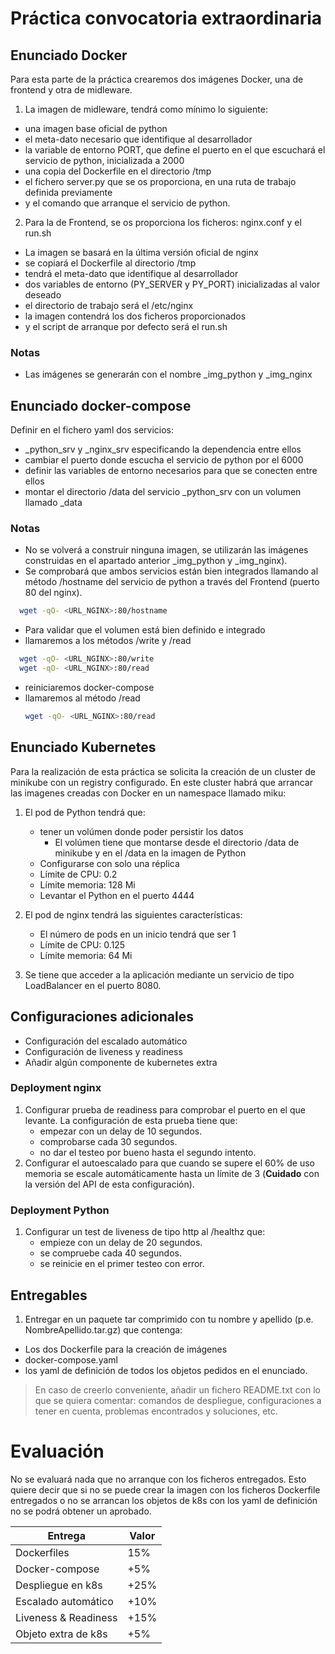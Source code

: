 # Práctica convocatoria extraordinaria
## Enunciado Docker
Para esta parte de la práctica crearemos dos imágenes Docker, una de frontend y otra de midleware.
1. La imagen de midleware, tendrá como mínimo lo siguiente:
* una imagen base oficial de python
* el meta-dato necesario que identifique al desarrollador
* la variable de entorno PORT, que define el puerto en el que escuchará el servicio de python, inicializada a 2000
* una copia del Dockerfile en el directorio /tmp
* el fichero server.py que se os proporciona, en una ruta de trabajo definida previamente
* y el comando que arranque el servicio de python.

2. Para la de Frontend, se os proporciona los ficheros: nginx.conf y el run.sh
* La imagen se basará en la última versión oficial de nginx
* se copiará el Dockerfile al directorio /tmp
* tendrá el meta-dato que identifique al desarrollador
* dos variables de entorno (PY_SERVER y PY_PORT) inicializadas al valor deseado
* el directorio de trabajo será el /etc/nginx
* la imagen contendrá los dos ficheros proporcionados
* y el script de arranque por defecto será el run.sh

### Notas 
* Las imágenes se generarán con el nombre <USER>_img_python y <USER>_img_nginx

##  Enunciado docker-compose
Definir en el fichero yaml dos servicios:
* <USER>_python_srv y <USER>_nginx_srv especificando la dependencia entre ellos
* cambiar el puerto donde escucha el servicio de python por el 6000
* definir las variables de entorno necesarios para que se conecten entre ellos
* montar el directorio /data del servicio <USER>_python_srv con un volumen llamado <USER>_data



### Notas
* No se volverá a construir ninguna imagen, se utilizarán las imágenes construidas en el apartado anterior <USER>_img_python y <USER>_img_nginx).
* Se comprobará que ambos servicios están bien integrados llamando al método /hostname del servicio de python a través del Frontend (puerto 80 del nginx). 
```bash 
  wget -qO- <URL_NGINX>:80/hostname
```
* Para validar que el volumen está bien definido e integrado
* llamaremos a los métodos /write y /read
```bash 
  wget -qO- <URL_NGINX>:80/write
  wget -qO- <URL_NGINX>:80/read
 ```
* reiniciaremos docker-compose
* llamaremos al método /read 
  ```bash 
  wget -qO- <URL_NGINX>:80/read
  ```

## Enunciado Kubernetes

Para la realización de esta práctica se solicita la creación de un cluster de minikube con un registry configurado. En este cluster habrá que arrancar las imagenes creadas con Docker en un namespace llamado miku:

1. El pod de Python tendrá que:
    * tener un volúmen donde poder persistir los datos
        * El volúmen tiene que montarse desde el directorio /data de minikube y en el /data en la imagen de Python
    * Configurarse con solo una réplica
    * Límite de CPU: 0.2
    * Límite memoria: 128 Mi
    * Levantar el Python en el puerto 4444

2. El pod de nginx tendrá las siguientes características:
    * El número de pods en un inicio tendrá que ser 1
    * Límite de CPU: 0.125
    * Límite memoria: 64 Mi

3. Se tiene que acceder a la aplicación mediante un servicio de tipo LoadBalancer en el puerto 8080.

## Configuraciones adicionales

* Configuración del escalado automático
* Configuración de liveness y readiness
* Añadir algún componente de kubernetes extra

### Deployment nginx

1. Configurar prueba de readiness para comprobar el puerto en el que levante. La configuración de esta prueba tiene que:
    * empezar con un delay de 10 segundos.
    * comprobarse cada 30 segundos.
    * no dar el testeo por bueno hasta el segundo intento.
2. Configurar el autoescalado para que cuando se supere el 60% de uso memoria se escale automáticamente hasta un límite de 3 (**Cuidado** con la versión del API de esta configuración).

### Deployment Python

1. Configurar un test de liveness de tipo http al /healthz que:
    * empieze con un delay de 20 segundos.
    * se compruebe cada 40 segundos.
    * se reinicie en el primer testeo con error.

## Entregables

1. Entregar en un paquete tar comprimido con tu nombre y apellido (p.e. NombreApellido.tar.gz) que contenga:
  * Los dos Dockerfile para la creación de imágenes
  * docker-compose.yaml
  * los yaml de definición de todos los objetos pedidos en el enunciado.

> En caso de creerlo conveniente, añadir un fichero README.txt con lo que se quiera comentar: comandos de despliegue, configuraciones a tener en cuenta, problemas encontrados y soluciones, etc.

# Evaluación
No se evaluará nada que no arranque con los ficheros entregados. Esto quiere decir que si no se puede crear la imagen con los ficheros Dockerfile entregados o no se arrancan los objetos de k8s con los yaml de definición no se podrá obtener un aprobado.

|Entrega|Valor|
|------------------|-----------|	
|Dockerfiles|15%|
|Docker-compose|+5%|
|Despliegue en k8s|+25%|
|Escalado automático|+10%|
|Liveness & Readiness|+15%|
|Objeto extra de k8s|+5%|
